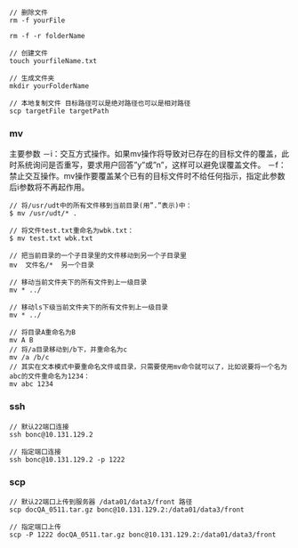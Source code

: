 ```
// 删除文件
rm -f yourFile

rm -f -r folderName

// 创建文件
touch yourfileName.txt

// 生成文件夹
mkdir yourFolderName

// 本地复制文件 目标路径可以是绝对路径也可以是相对路径
scp targetFile targetPath
```

### mv
主要参数
－i：交互方式操作。如果mv操作将导致对已存在的目标文件的覆盖，此时系统询问是否重写，要求用户回答”y”或”n”，这样可以避免误覆盖文件。
－f：禁止交互操作。mv操作要覆盖某个已有的目标文件时不给任何指示，指定此参数后i参数将不再起作用。
```
// 将/usr/udt中的所有文件移到当前目录(用”.”表示)中：
$ mv /usr/udt/* .

// 将文件test.txt重命名为wbk.txt：
$ mv test.txt wbk.txt

// 把当前目录的一个子目录里的文件移动到另一个子目录里
mv  文件名/*  另一个目录

// 移动当前文件夹下的所有文件到上一级目录
mv * ../

// 移动ls下级当前文件夹下的所有文件到上一级目录
mv * ../

// 将目录A重命名为B
mv A B
// 将/a目录移动到/b下，并重命名为c
mv /a /b/c
// 其实在文本模式中要重命名文件或目录，只需要使用mv命令就可以了，比如说要将一个名为abc的文件重命名为1234：
mv abc 1234
```

### ssh
```
// 默认22端口连接
ssh bonc@10.131.129.2

// 指定端口连接
ssh bonc@10.131.129.2 -p 1222
```

### scp
```
// 默认22端口上传到服务器 /data01/data3/front 路径
scp docQA_0511.tar.gz bonc@10.131.129.2:/data01/data3/front

// 指定端口上传
scp -P 1222 docQA_0511.tar.gz bonc@10.131.129.2:/data01/data3/front
```